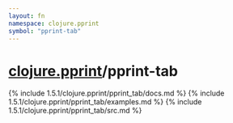 ```yaml
---
layout: fn
namespace: clojure.pprint
symbol: "pprint-tab"
---
```


# [clojure.pprint](../)/pprint-tab

{% include 1.5.1/clojure.pprint/pprint_tab/docs.md %}
{% include 1.5.1/clojure.pprint/pprint_tab/examples.md %}
{% include 1.5.1/clojure.pprint/pprint_tab/src.md %}

